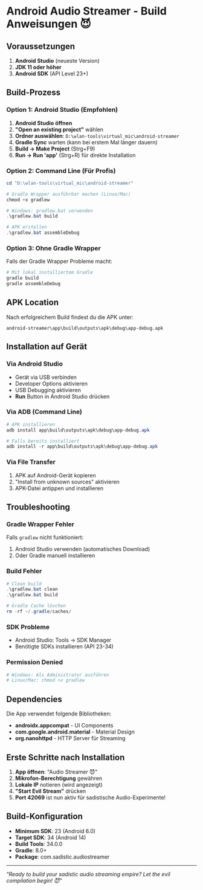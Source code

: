# Android Audio Streamer - Build Anweisungen 😈

## Voraussetzungen

1. **Android Studio** (neueste Version)
2. **JDK 11 oder höher**
3. **Android SDK** (API Level 23+)

## Build-Prozess

### Option 1: Android Studio (Empfohlen)

1. **Android Studio öffnen**
2. **"Open an existing project"** wählen
3. **Ordner auswählen**: `D:\wlan-tools\virtual_mic\android-streamer`
4. **Gradle Sync** warten (kann bei erstem Mal länger dauern)
5. **Build → Make Project** (Strg+F9)
6. **Run → Run 'app'** (Strg+R) für direkte Installation

### Option 2: Command Line (Für Profis)

```powershell
cd "D:\wlan-tools\virtual_mic\android-streamer"

# Gradle Wrapper ausführbar machen (Linux/Mac)
chmod +x gradlew

# Windows: gradlew.bat verwenden
.\gradlew.bat build

# APK erstellen
.\gradlew.bat assembleDebug
```

### Option 3: Ohne Gradle Wrapper

Falls der Gradle Wrapper Probleme macht:

```powershell
# Mit lokal installiertem Gradle
gradle build
gradle assembleDebug
```

## APK Location

Nach erfolgreichem Build findest du die APK unter:
```
android-streamer\app\build\outputs\apk\debug\app-debug.apk
```

## Installation auf Gerät

### Via Android Studio
- Gerät via USB verbinden
- Developer Options aktivieren
- USB Debugging aktivieren  
- **Run** Button in Android Studio drücken

### Via ADB (Command Line)
```powershell
# APK installieren
adb install app\build\outputs\apk\debug\app-debug.apk

# Falls bereits installiert
adb install -r app\build\outputs\apk\debug\app-debug.apk
```

### Via File Transfer
1. APK auf Android-Gerät kopieren
2. "Install from unknown sources" aktivieren
3. APK-Datei antippen und installieren

## Troubleshooting

### Gradle Wrapper Fehler
Falls `gradlew` nicht funktioniert:
1. Android Studio verwenden (automatisches Download)
2. Oder Gradle manuell installieren

### Build Fehler
```powershell
# Clean build
.\gradlew.bat clean
.\gradlew.bat build

# Gradle Cache löschen
rm -rf ~/.gradle/caches/
```

### SDK Probleme
- Android Studio: Tools → SDK Manager
- Benötigte SDKs installieren (API 23-34)

### Permission Denied
```powershell
# Windows: Als Administrator ausführen
# Linux/Mac: chmod +x gradlew
```

## Dependencies

Die App verwendet folgende Bibliotheken:
- **androidx.appcompat** - UI Components
- **com.google.android.material** - Material Design
- **org.nanohttpd** - HTTP Server für Streaming

## Erste Schritte nach Installation

1. **App öffnen**: "Audio Streamer 😈"
2. **Mikrofon-Berechtigung** gewähren
3. **Lokale IP** notieren (wird angezeigt)
4. **"Start Evil Stream"** drücken
5. **Port 42069** ist nun aktiv für sadistische Audio-Experimente!

## Build-Konfiguration

- **Minimum SDK**: 23 (Android 6.0)
- **Target SDK**: 34 (Android 14)  
- **Build Tools**: 34.0.0
- **Gradle**: 8.0+
- **Package**: com.sadistic.audiostreamer

---

*"Ready to build your sadistic audio streaming empire? Let the evil compilation begin! 😈"*